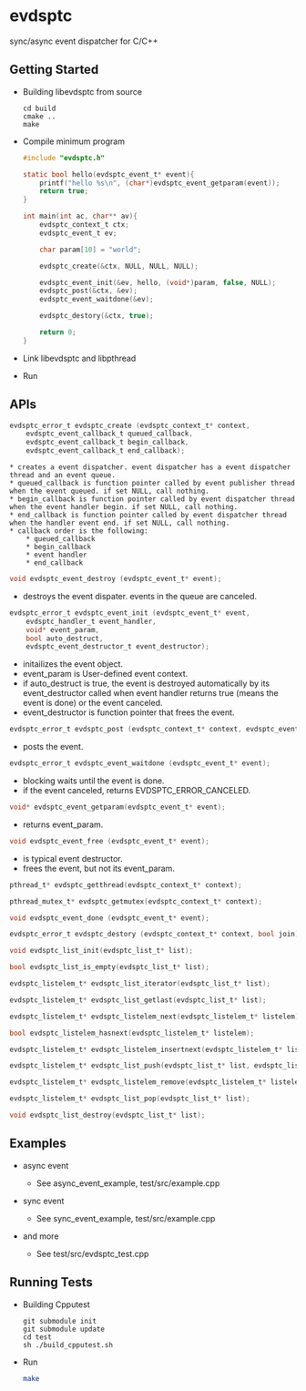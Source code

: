evdsptc
=======

sync/async event dispatcher for C/C++

## Getting Started

* Building libevdsptc from source

    ```shell
    cd build
    cmake ..
    make
    ```

* Compile minimum program

    ```c
    #include "evdsptc.h"
    
    static bool hello(evdsptc_event_t* event){
        printf("hello %s\n", (char*)evdsptc_event_getparam(event));
        return true;
    }
    
    int main(int ac, char** av){
        evdsptc_context_t ctx;
        evdsptc_event_t ev;
    
        char param[10] = "world";
    
        evdsptc_create(&ctx, NULL, NULL, NULL);
    
        evdsptc_event_init(&ev, hello, (void*)param, false, NULL);
        evdsptc_post(&ctx, &ev);
        evdsptc_event_waitdone(&ev);
    
        evdsptc_destory(&ctx, true);
    
        return 0;
    }
    
    ```

* Link libevdsptc and libpthread
* Run

## APIs


```c
evdsptc_error_t evdsptc_create (evdsptc_context_t* context,
    evdsptc_event_callback_t queued_callback,
    evdsptc_event_callback_t begin_callback,
    evdsptc_event_callback_t end_callback);
```

    * creates a event dispatcher. event dispatcher has a event dispatcher thread and an event queue.
    * queued_callback is function pointer called by event publisher thread when the event queued. if set NULL, call nothing.
    * begin_callback is function pointer called by event dispatcher thread when the event handler begin. if set NULL, call nothing.
    * end_callback is function pointer called by event dispatcher thread when the handler event end. if set NULL, call nothing.
    * callback order is the following:
        * queued_callback
        * begin_callback
        * event handler
        * end_callback


```c
void evdsptc_event_destroy (evdsptc_event_t* event);
```

* destroys the event dispater. events in the queue are canceled. 


```c
evdsptc_error_t evdsptc_event_init (evdsptc_event_t* event,
    evdsptc_handler_t event_handler,
    void* event_param,
    bool auto_destruct,
    evdsptc_event_destructor_t event_destructor);
```

* initailizes the event object.
* event_param is User-defined event context.
* if auto_destruct is true, the event is destroyed automatically by its event_destructor called when event handler returns true (means the event is done) or the event canceled.
* event_destructor is function pointer that frees the event.  

```c
evdsptc_error_t evdsptc_post (evdsptc_context_t* context, evdsptc_event_t* event);
```
* posts the event.
```c
evdsptc_error_t evdsptc_event_waitdone (evdsptc_event_t* event);
```
* blocking waits until the event is done.
* if the event canceled, returns EVDSPTC_ERROR_CANCELED.
```c
void* evdsptc_event_getparam(evdsptc_event_t* event);
```
* returns event_param.
```c
void evdsptc_event_free (evdsptc_event_t* event);
```
* is typical event destructor.
* frees the event, but not its event_param.
```c
pthread_t* evdsptc_getthread(evdsptc_context_t* context);
```
```c
pthread_mutex_t* evdsptc_getmutex(evdsptc_context_t* context);
```
```c
void evdsptc_event_done (evdsptc_event_t* event);
```
```c
evdsptc_error_t evdsptc_destory (evdsptc_context_t* context, bool join);
```
```c
void evdsptc_list_init(evdsptc_list_t* list);
```
```c
bool evdsptc_list_is_empty(evdsptc_list_t* list);
```
```c
evdsptc_listelem_t* evdsptc_list_iterator(evdsptc_list_t* list);
```
```c
evdsptc_listelem_t* evdsptc_list_getlast(evdsptc_list_t* list);
```
```c
evdsptc_listelem_t* evdsptc_listelem_next(evdsptc_listelem_t* listelem);
```
```c
bool evdsptc_listelem_hasnext(evdsptc_listelem_t* listelem);
```
```c
evdsptc_listelem_t* evdsptc_listelem_insertnext(evdsptc_listelem_t* listelem, evdsptc_listelem_t* next);
```
```c
evdsptc_listelem_t* evdsptc_list_push(evdsptc_list_t* list, evdsptc_listelem_t* listelem);
```
```c
evdsptc_listelem_t* evdsptc_listelem_remove(evdsptc_listelem_t* listelem);
```
```c
evdsptc_listelem_t* evdsptc_list_pop(evdsptc_list_t* list);
```
```c
void evdsptc_list_destroy(evdsptc_list_t* list);
```

## Examples

* async event
    * See async_event_example, test/src/example.cpp 

* sync event
    * See sync_event_example, test/src/example.cpp 

* and more
    * See test/src/evdsptc_test.cpp

## Running Tests
* Building Cpputest
    ```shell
    git submodule init
    git submodule update
    cd test
    sh ./build_cpputest.sh
    ```

* Run
    ```sh
    make
    ```
